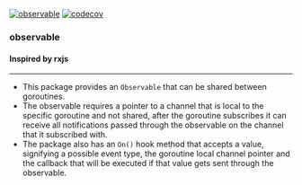 [![observable](https://github.com/WolvenSpirit/observable/actions/workflows/go.yml/badge.svg)](https://github.com/WolvenSpirit/observable/actions/workflows/go.yml)
[![codecov](https://codecov.io/gh/WolvenSpirit/observable/branch/master/graph/badge.svg?token=TLWM6G8PWU)](https://codecov.io/gh/WolvenSpirit/observable)

### observable

#### Inspired by rxjs

------------------------------------------------------------------

- This package provides an `Observable` that can be shared between goroutines.
- The observable requires a pointer to a channel that is local to the specific goroutine and not shared, after the goroutine subscribes it can receive all notifications passed through the observable on the channel that it subscribed with.
- The package also has an `On()` hook method that accepts a value, signifying a possible event type, the goroutine local channel pointer and the callback that will be executed if that value gets sent through the observable.

